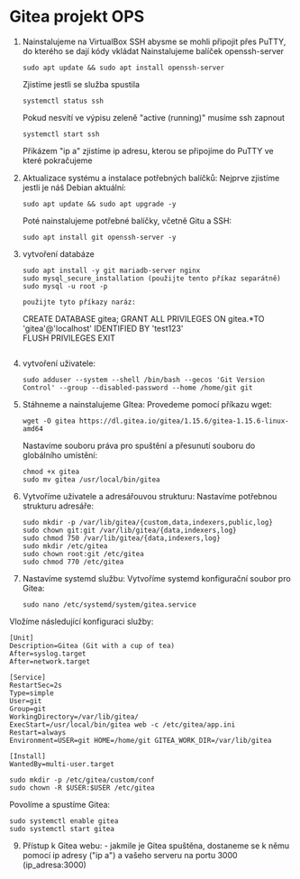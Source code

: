 # Gitea projekt OPS
1. Nainstalujeme na VirtualBox SSH abysme se mohli připojit přes PuTTY, do kterého se dají kódy vkládat
     Nainstalujeme balíček openssh-server
     ```
     sudo apt update && sudo apt install openssh-server
     ```
     Zjistíme jestli se služba spustila
     ```
     systemctl status ssh
     ```
     Pokud nesvítí ve výpisu zeleně "active (running)" musíme ssh zapnout
     ```
     systemctl start ssh
     ```
     Přikázem "ip a" zjistíme ip adresu, kterou se připojíme do PuTTY ve které pokračujeme
   
3. Aktualizace systému a instalace potřebných balíčků:
   Nejprve zjistíme jestli je náš Debian aktuální:
   ```
   sudo apt update && sudo apt upgrade -y
   ```
   Poté nainstalujeme potřebné balíčky, včetně Gitu a SSH:
   ```
   sudo apt install git openssh-server -y
   ```
   


4. vytvoření databáze
   ```
   sudo apt install -y git mariadb-server nginx
   sudo mysql_secure_installation (použijte tento příkaz separátně)
   sudo mysql -u root -p
   ```
   ``` 
   použijte tyto příkazy naráz:
   ```
   CREATE DATABASE gitea;
   GRANT ALL PRIVILEGES ON gitea.*TO 'gitea'@'localhost' IDENTIFIED BY 'test123'      
   FLUSH PRIVILEGES
   EXIT
   ``` 
6. vytvoření uživatele:
   ``` 
   sudo adduser --system --shell /bin/bash --gecos 'Git Version Control' --group --disabled-password --home /home/git git
   ``` 

   
8. Stáhneme a nainstalujeme GItea:
     Provedeme pomocí příkazu wget:
     ``` 
     wget -O gitea https://dl.gitea.io/gitea/1.15.6/gitea-1.15.6-linux-amd64
     ``` 
     Nastavíme souboru práva pro spuštění a přesunutí souboru do globálního umístění:
     ``` 
     chmod +x gitea
     sudo mv gitea /usr/local/bin/gitea
     ``` 
10. Vytvoříme uživatele a adresářouvou strukturu:
      Nastavíme potřebnou strukturu adresáře:
      ``` 
      sudo mkdir -p /var/lib/gitea/{custom,data,indexers,public,log}
      sudo chown git:git /var/lib/gitea/{data,indexers,log}
      sudo chmod 750 /var/lib/gitea/{data,indexers,log}
      sudo mkdir /etc/gitea
      sudo chown root:git /etc/gitea
      sudo chmod 770 /etc/gitea
      ``` 
12. Nastavíme systemd službu:
   Vytvoříme systemd konfigurační soubor pro Gitea:
    ``` 
    sudo nano /etc/systemd/system/gitea.service
    ``` 
   Vložíme následující konfiguraci služby:
```
[Unit]
Description=Gitea (Git with a cup of tea)
After=syslog.target
After=network.target

[Service]
RestartSec=2s
Type=simple
User=git
Group=git
WorkingDirectory=/var/lib/gitea/
ExecStart=/usr/local/bin/gitea web -c /etc/gitea/app.ini
Restart=always
Environment=USER=git HOME=/home/git GITEA_WORK_DIR=/var/lib/gitea

[Install]
WantedBy=multi-user.target
```

 ``` 
 sudo mkdir -p /etc/gitea/custom/conf
 sudo chown -R $USER:$USER /etc/gitea
 ``` 
      
 Povolíme a spustíme Gitea:
 ```
 sudo systemctl enable gitea
 sudo systemctl start gitea
 ```

9. Přístup k Gitea webu:
        - jakmile je Gitea spuštěna, dostaneme se k němu pomocí ip adresy ("ip a") a vašeho serveru na portu 3000
                (ip_adresa:3000)
